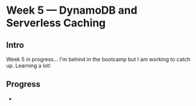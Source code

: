 # Week 5 — DynamoDB and Serverless Caching

## Intro
Week 5 in progress...
I'm behind in the bootcamp but I am working to catch up. Learning a lot!

## Progress
- 
